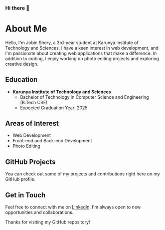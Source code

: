 ### Hi there 👋

# About Me

Hello, I'm Jobin Shery, a 3rd-year student at Karunya Institute of Technology and Sciences. I have a keen interest in web development, and I'm passionate about creating web applications that make a difference. In addition to coding, I enjoy working on photo editing projects and exploring creative design.

## Education

- **Karunya Institute of Technology and Sciences**
  - Bachelor of Technology in Computer Science and Engineering (B.Tech CSE)
  - Expected Graduation Year: 2025

## Areas of Interest

- Web Development
- Front-end and Back-end Development
- Photo Editing

## GitHub Projects

You can check out some of my projects and contributions right here on my GitHub profile.

## Get in Touch

Feel free to connect with me on [LinkedIn](https://www.linkedin.com/in/jobin-shery-mathew/). I'm always open to new opportunities and collaborations.

Thanks for visiting my GitHub repository!
